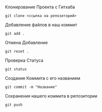 Клонирование Проекта с Гитхаба
```commandline
git clone <ссылка на репозиторий>
```
Добавление файлов в наш коммит
```commandline
git add .
```
Отмена Добавление
```commandline
git reset .
```
Проверка Статуса
```commandline
git status
```
Создание Коммита с его названием
```commandline
git commit -m "Название"
```
Сохранения нашего коммита в репозитории
```commandline
git push
```